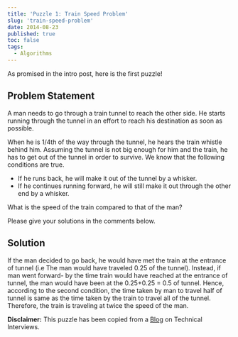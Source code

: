 ```yaml
---
title: 'Puzzle 1: Train Speed Problem'
slug: 'train-speed-problem'
date: 2014-08-23
published: true
toc: false
tags:
  - Algorithms
---
```


As promised in the intro post, here is the first puzzle!

## Problem Statement

A man needs to go through a train tunnel to reach the other side. He starts running through the
tunnel in an effort to reach his destination as soon as possible.

<!-- more -->

When he is 1/4th of the way
through the tunnel, he hears the train whistle behind him. Assuming the tunnel is not big enough
for him and the train, he has to get out of the tunnel in order to survive. We know that the
following conditions are true.

- If he runs back, he will make it out of the tunnel by a whisker.
- If he continues running forward, he will still make it out through the other end by a whisker.

What is the speed of the train compared to that of the man?

Please give your solutions in the comments below.

## Solution

If the man decided to go back, he would have met the train at the entrance of tunnel (i.e The man
would have traveled 0.25 of the tunnel). Instead, if man went forward- by the time train would have
reached at the entrance of tunnel, the man would have been at the 0.25+0.25 = 0.5 of tunnel. Hence,
according to the second condition, the time taken by man to travel half of tunnel is same as the
time taken by the train to travel all of the tunnel. Therefore, the train is traveling at twice the
speed of the man.

**Disclaimer:** This puzzle has been copied from a [Blog](https://www.mytechinterviews.com/) on
Technical Interviews.
